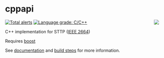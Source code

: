 # cppapi

[![Total alerts](https://img.shields.io/lgtm/alerts/g/sttp/cppapi.svg?logo=lgtm&logoWidth=18)](https://lgtm.com/projects/g/sttp/cppapi/alerts/)
<img align="right" src="https://raw.githubusercontent.com/sttp/cppapi/master/src/sttp.png">
[![Language grade: C/C++](https://img.shields.io/lgtm/grade/cpp/g/sttp/cppapi.svg?logo=lgtm&logoWidth=18)](https://lgtm.com/projects/g/sttp/cppapi/context:cpp)

C++ implementation for STTP ([IEEE 2664](https://standards.ieee.org/project/2664.html))

Requires [boost](https://www.boost.org/)

See [documentation](https://sttp.github.io/documentation/) and [build steps](src) for more information.
